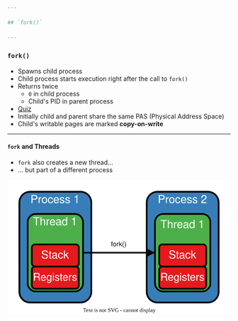 ```yaml
---

## `fork()`

---
```


### `fork()`

* Spawns child process
* Child process starts execution right after the call to `fork()`
* Returns twice
  * `0` in child process
  * Child's PID in parent process
* [Quiz](../drills/questions/process-creation.md)
* Initially child and parent share the same PAS (Physical Address Space)
* Child's writable pages are marked **copy-on-write**

----

#### `fork` and Threads

* `fork` also creates a new thread...
* ... but part of a different process

![fork - new Thread](../media/fork-thread.svg)
